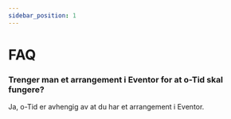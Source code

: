 ```yaml
---
sidebar_position: 1
---
```


# FAQ 

### Trenger man et arrangement i Eventor for at o-Tid skal fungere?
Ja, o-Tid er avhengig av at du har et arrangement i Eventor. 

